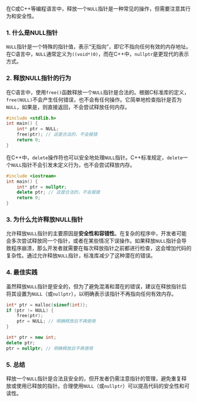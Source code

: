 

在C或C++等编程语言中，释放一个`NULL`指针是一种常见的操作，但需要注意其行为和安全性。

### 1. **什么是NULL指针**
`NULL`指针是一个特殊的指针值，表示“无指向”，即它不指向任何有效的内存地址。在C语言中，`NULL`通常定义为`((void*)0)`，而在C++中，`nullptr`是更现代的表示方式。

### 2. **释放NULL指针的行为**
在C语言中，使用`free()`函数释放一个`NULL`指针是合法的。根据C标准库的定义，`free(NULL)`不会产生任何错误，也不会有任何操作。它简单地检查指针是否为`NULL`，如果是，则直接返回，不会尝试释放任何内存。

```c
#include <stdlib.h>
int main() {
    int* ptr = NULL;
    free(ptr); // 这是合法的，不会报错
    return 0;
}
```

在C++中，`delete`操作符也可以安全地处理`NULL`指针。C++标准规定，`delete`一个`NULL`指针不会引发未定义行为，也不会尝试释放内存。

```cpp
#include <iostream>
int main() {
    int* ptr = nullptr;
    delete ptr; // 这是合法的，不会报错
    return 0;
}
```

### 3. **为什么允许释放NULL指针**
允许释放`NULL`指针的主要原因是**安全性和容错性**。在复杂的程序中，开发者可能会多次尝试释放同一个指针，或者在某些情况下误操作。如果释放`NULL`指针会导致程序崩溃，那么开发者就需要在每次释放指针之前都进行检查，这会增加代码的复杂性。通过允许释放`NULL`指针，标准库减少了这种潜在的错误。

### 4. **最佳实践**
虽然释放`NULL`指针是安全的，但为了避免混淆和潜在的错误，建议在释放指针后将其设置为`NULL`（或`nullptr`），以明确表示该指针不再指向任何有效内存。

```c
int* ptr = malloc(sizeof(int));
if (ptr != NULL) {
    free(ptr);
    ptr = NULL; // 明确释放后不再使用
}
```

```cpp
int* ptr = new int;
delete ptr;
ptr = nullptr; // 明确释放后不再使用
```

### 5. **总结**
释放一个`NULL`指针是合法且安全的，但开发者仍需注意指针的管理，避免重复释放或使用已释放的指针。合理使用`NULL`（或`nullptr`）可以提高代码的安全性和可读性。